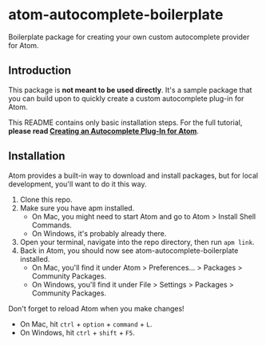 # atom-autocomplete-boilerplate

Boilerplate package for creating your own custom autocomplete provider for Atom.

## Introduction

This package is **not meant to be used directly**. It's a sample package that you can build upon to quickly create a custom autocomplete plug-in for Atom.

This README contains only basic installation steps. For the full tutorial, **please read [Creating an Autocomplete Plug-In for Atom](http://codersblock.com/blog/creating-an-autocomplete-plug-in-for-atom/)**.

## Installation

Atom provides a built-in way to download and install packages, but for local development, you'll want to do it this way.

1. Clone this repo.
2. Make sure you have apm installed.
    - On Mac, you might need to start Atom and go to Atom &gt; Install Shell Commands.
    - On Windows, it's probably already there.
3. Open your terminal, navigate into the repo directory, then run `apm link`.
4. Back in Atom, you should now see atom-autocomplete-boilerplate installed.
    - On Mac, you'll find it under Atom &gt; Preferences... &gt; Packages &gt; Community Packages.
    - On Windows, you'll find it under File &gt; Settings &gt; Packages &gt; Community Packages.

Don't forget to reload Atom when you make changes!
- On Mac, hit `ctrl` + `option` + `command` + `L`.
- On Windows, hit `ctrl` + `shift` + `F5`.
